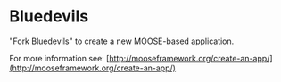 Bluedevils
=====

"Fork Bluedevils" to create a new MOOSE-based application.

For more information see: [http://mooseframework.org/create-an-app/](http://mooseframework.org/create-an-app/)
